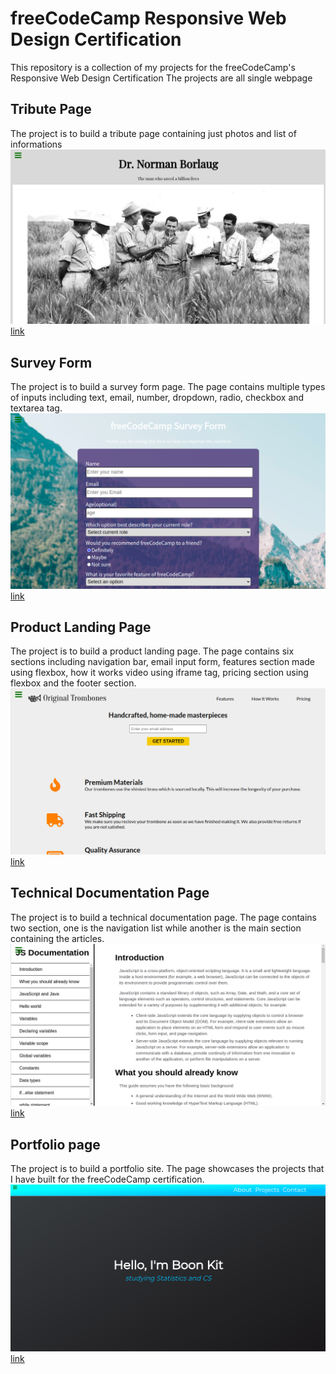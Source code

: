 # freeCodeCamp Responsive Web Design Certification  
This repository is a collection of my projects for the freeCodeCamp's Responsive Web Design Certification
The projects are all single webpage
## Tribute Page
The project is to build a tribute page containing just photos and list of informations
![alt text](https://github.com/Ganthology/freeCodeCamp_frontEndDev/blob/main/tributePage.png?raw=true)
[link](https://codepen.io/ganthology/pen/ZEOGpgX)
## Survey Form
The project is to build a survey form page. The page contains multiple types of inputs including text, email, number, dropdown, radio, checkbox and textarea tag.
![alt text](https://github.com/Ganthology/freeCodeCamp_frontEndDev/blob/main/surveyForm.png?raw=true)
[link](https://codepen.io/ganthology/pen/eYzNWeK)
## Product Landing Page
The project is to build a product landing page. The page contains six sections including navigation bar, email input form, features section made using flexbox, how it works video using iframe tag, pricing section using flexbox and the footer section.
![alt text](https://github.com/Ganthology/freeCodeCamp_frontEndDev/blob/main/productLandingPage.png?raw=true)
[link](https://codepen.io/ganthology/pen/zYBGLxQ)
## Technical Documentation Page
The project is to build a technical documentation page. The page contains two section, one is the navigation list while another is the main section containing the articles.
![alt text](https://github.com/Ganthology/freeCodeCamp_frontEndDev/blob/main/technicalDocumentation.png?raw=true)
[link](https://codepen.io/ganthology/pen/jOrgMEd)
## Portfolio page
The project is to build a portfolio site. The page showcases the projects that I have built for the freeCodeCamp certification.
![alt text](https://github.com/Ganthology/freeCodeCamp_frontEndDev/blob/main/portfolio.png?raw=true)
[link](https://codepen.io/ganthology/pen/JjRPBGe)
